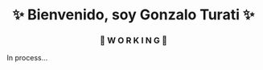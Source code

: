 <h1 align="center"> ✨ Bienvenido, soy Gonzalo Turati ✨ </h1>
<h3 align="center"> 🚧 W O R K I N G 🚧 </h3>
In process...

<!--
**whoisgon/whoisgon** is a ✨ _special_ ✨ repository because its `README.md` (this file) appears on your GitHub profile.

Here are some ideas to get you started:

- 🔭 I’m currently working on ...
- 🌱 I’m currently learning ...
- 👯 I’m looking to collaborate on ...
- 🤔 I’m looking for help with ...
- 💬 Ask me about ...
- 📫 How to reach me: ...
- 😄 Pronouns: ...
- ⚡ Fun fact: ...
-->
